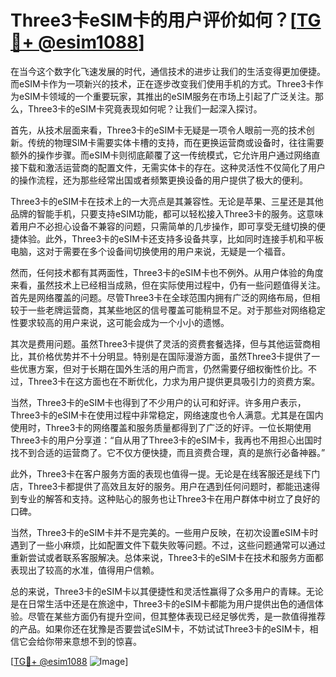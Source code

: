 # Three3卡eSIM卡的用户评价如何？[[TG💪+ @esim1088](https://t.me/s/esim1088)]

在当今这个数字化飞速发展的时代，通信技术的进步让我们的生活变得更加便捷。而eSIM卡作为一项新兴的技术，正在逐步改变我们使用手机的方式。Three3卡作为eSIM卡领域的一个重要玩家，其推出的eSIM服务在市场上引起了广泛关注。那么，Three3卡的eSIM卡究竟表现如何呢？让我们一起深入探讨。

首先，从技术层面来看，Three3卡的eSIM卡无疑是一项令人眼前一亮的技术创新。传统的物理SIM卡需要实体卡槽的支持，而在更换运营商或设备时，往往需要额外的操作步骤。而eSIM卡则彻底颠覆了这一传统模式，它允许用户通过网络直接下载和激活运营商的配置文件，无需实体卡的存在。这种灵活性不仅简化了用户的操作流程，还为那些经常出国或者频繁更换设备的用户提供了极大的便利。

Three3卡的eSIM卡在技术上的一大亮点是其兼容性。无论是苹果、三星还是其他品牌的智能手机，只要支持eSIM功能，都可以轻松接入Three3卡的服务。这意味着用户不必担心设备不兼容的问题，只需简单的几步操作，即可享受无缝切换的便捷体验。此外，Three3卡的eSIM卡还支持多设备共享，比如同时连接手机和平板电脑，这对于需要在多个设备间切换使用的用户来说，无疑是一个福音。

然而，任何技术都有其两面性，Three3卡的eSIM卡也不例外。从用户体验的角度来看，虽然技术上已经相当成熟，但在实际使用过程中，仍有一些问题值得关注。首先是网络覆盖的问题。尽管Three3卡在全球范围内拥有广泛的网络布局，但相较于一些老牌运营商，其某些地区的信号覆盖可能稍显不足。对于那些对网络稳定性要求较高的用户来说，这可能会成为一个小小的遗憾。

其次是费用问题。虽然Three3卡提供了灵活的资费套餐选择，但与其他运营商相比，其价格优势并不十分明显。特别是在国际漫游方面，虽然Three3卡提供了一些优惠方案，但对于长期在国外生活的用户而言，仍然需要仔细权衡性价比。不过，Three3卡在这方面也在不断优化，力求为用户提供更具吸引力的资费方案。

当然，Three3卡的eSIM卡也得到了不少用户的认可和好评。许多用户表示，Three3卡的eSIM卡在使用过程中非常稳定，网络速度也令人满意。尤其是在国内使用时，Three3卡的网络覆盖和服务质量都得到了广泛的好评。一位长期使用Three3卡的用户分享道：“自从用了Three3卡的eSIM卡，我再也不用担心出国时找不到合适的运营商了。它不仅方便快捷，而且资费合理，真的是旅行必备神器。”

此外，Three3卡在客户服务方面的表现也值得一提。无论是在线客服还是线下门店，Three3卡都提供了高效且友好的服务。用户在遇到任何问题时，都能迅速得到专业的解答和支持。这种贴心的服务也让Three3卡在用户群体中树立了良好的口碑。

当然，Three3卡的eSIM卡并不是完美的。一些用户反映，在初次设置eSIM卡时遇到了一些小麻烦，比如配置文件下载失败等问题。不过，这些问题通常可以通过重新尝试或者联系客服解决。总体来说，Three3卡的eSIM卡在技术和服务方面都表现出了较高的水准，值得用户信赖。

总的来说，Three3卡的eSIM卡以其便捷性和灵活性赢得了众多用户的青睐。无论是在日常生活中还是在旅途中，Three3卡的eSIM卡都能为用户提供出色的通信体验。尽管在某些方面仍有提升空间，但其整体表现已经足够优秀，是一款值得推荐的产品。如果你还在犹豫是否要尝试eSIM卡，不妨试试Three3卡的eSIM卡，相信它会给你带来意想不到的惊喜。

[[TG💪+ @esim1088](https://t.me/s/esim1088) ![Image](https://i.postimg.cc/4NQfJmqS/Snipaste-2025-05-13-00-14-12.png)]